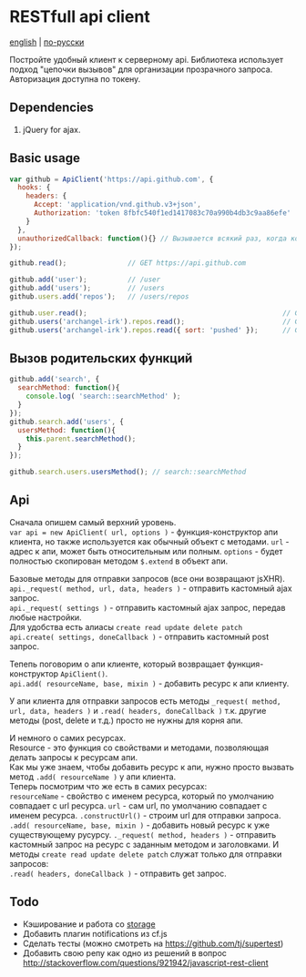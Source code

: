 # RESTfull api client
[english](README.eng.md) | [по-русски](README.md)

Постройте удобный клиент к серверному api.
Библиотека использует подход "цепочки вызывов" для организации прозрачного запроса.
Авторизация доступна по токену.

## Dependencies
1. jQuery for ajax.

## Basic usage
```javascript
var github = ApiClient('https://api.github.com', {
  hooks: {
    headers: {
      Accept: 'application/vnd.github.v3+json',
      Authorization: 'token 8fbfc540f1ed1417083c70a990b4db3c9aa86efe'
    }
  },
  unauthorizedCallback: function(){} // Вызывается всякий раз, когда код ответа от сервера 401
});

github.read();               // GET https://api.github.com

github.add('user');          // /user
github.add('users');         // /users
github.users.add('repos');   // /users/repos

github.user.read();                                                // GET /user
github.users('archangel-irk').repos.read();                        // GET /users/archangel-irk/repos
github.users('archangel-irk').repos.read({ sort: 'pushed' });      // GET /users/archangel-irk/repos?sort=pushed
```

## Вызов родительских функций
```javascript
github.add('search', {
  searchMethod: function(){
    console.log( 'search::searchMethod' );
  }
});
github.search.add('users', {
  usersMethod: function(){
    this.parent.searchMethod();
  }
});

github.search.users.usersMethod(); // search::searchMethod
```

## Api
Сначала опишем самый верхний уровень.  
`var api = new ApiClient( url, options )` - функция-конструктор апи клиента, но также используется как обычный объект с методами.
  `url` - адрес к апи, может быть относительным или полным.
  `options` - будет полностью скопирован методом `$.extend` в объект апи.

Базовые методы для отправки запросов (все они возвращают jsXHR).  
`api._request( method, url, data, headers )` - отправить кастомный ajax запрос.  
`api._request( settings )` - отправить кастомный ajax запрос, передав любые настройки.  
Для удобства есть алиасы `create read update delete patch`  
`api.create( settings, doneCallback )` - отправить кастомный post запрос.   

Тепепь поговорим о апи клиенте, который возвращает функция-конструктор `ApiClient()`.  
`api.add( resourceName, base, mixin )` - добавить ресурс к апи клиенту.  

У апи клиента для отправки запросов есть методы `_request( method, url, data, headers )` и
`.read( headers, doneCallback )` т.к. другие методы (post, delete и т.д.) просто не нужны для корня апи.  

И немного о самих ресурсах.  
Resource - это функция со свойствами и методами, позволяющая делать запросы к ресурсам апи.  
Как мы уже знаем, чтобы добавить ресурс к апи, нужно просто вызвать метод `.add( resourceName )` у апи клиента.  
Теперь посмотрим что же есть в самих ресурсах:  
  `resourceName` - свойство с именем ресурса, который по умолчанию совпадает с url ресурса.
  `url` - сам url, по умолчанию совпадает с именем ресурса.
  `.constructUrl()` - строим url для отправки запроса.
  `.add( resourceName, base, mixin )` - добавить новый ресурс к уже существующему русурсу.
  `._request( method, headers )` - отправить кастомный запрос на ресурс с заданным методом и заголовками.
И методы `create read update delete patch` служат только для отправки запросов:  
  `.read( headers, doneCallback )` - отправить get запрос.

## Todo
* Кэширование и работа со [storage](https://github.com/archangel-irk/storage)
* Добавить плагин notifications из cf.js
* Сделать тесты (можно смотреть на https://github.com/tj/supertest)
* Добавить свою репу как одно из решений в вопрос http://stackoverflow.com/questions/921942/javascript-rest-client

